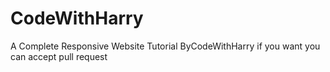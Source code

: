 # CodeWithHarry
 A Complete Responsive Website Tutorial ByCodeWithHarry
if you want you can accept pull request
